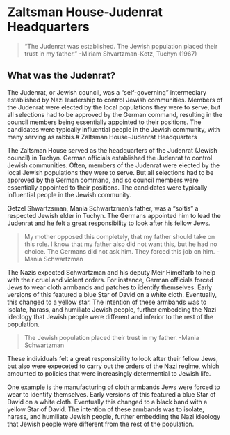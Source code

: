 # Zaltsman House-Judenrat Headquarters

> “The Judenrat was established. The Jewish population placed their trust in my father.”
-Miriam Shvartzman-Kotz, Tuchyn (1967)

## What was the Judenrat? 

The Judenrat, or Jewish council, was a “self-governing” intermediary established by Nazi leadership to control Jewish communities. Members of the Judenrat were elected by the local populations they were to serve, but all selections had to be approved by the German command, resulting in the council members being essentially appointed to their positions. The candidates were typically influential people in the Jewish community, with many serving as rabbis.# Zaltsman House-Judenrat Headquarters

The Zaltsman House served as the headquarters of the Judenrat (Jewish council) in Tuchyn. German officials established the Judenrat to control Jewish communities. Often, members of the Judenrat were elected by the local Jewish populations they were to serve. But all selections had to be approved by the German command, and so council members were essentially appointed to their positions. The candidates were typically influential people in the Jewish community. 

Getzel Shwartzsman, Mania Schwartzman’s father, was a “soltis” a respected Jewish elder in Tuchyn. The Germans appointed him to lead the Judenrat and he felt a great responsibility to look after his fellow Jews. 

> My mother opposed this completely, that my father should take on this role. I know that my father also did not want this, but he had no choice. The Germans did not ask him. They forced this job on him.
-Mania Schwartzman 

The Nazis expected Schwartzman and his deputy Meir Himelfarb to help with their cruel and violent orders. For instance, German officials forced Jews to wear cloth armbands and patches to identify themselves. Early versions of this featured a blue Star of David on a white cloth. Eventually, this changed to a yellow star. The intention of these armbands was to isolate, harass, and humiliate Jewish people, further embedding the Nazi ideology that Jewish people were different and inferior to the rest of the population.  

> The Jewish population placed their trust in my father.
-Mania Schwartzman

These individuals felt a great responsibility to look after their fellow Jews, but also were expeceted to carry out the orders of the Nazi regime, which amounted to policies that were increasingly determential to Jewish life. 

One example is the manufacturing of cloth armbands Jews were forced to wear to identify themselves. Early versions of this featured a blue Star of David on a white cloth. Eventually this changed to a black band with a yellow Star of David. The intention of these armbands was to isolate, harass, and humiliate Jewish people, further embedding  the Nazi ideology that Jewish people were different from the rest of the population.  